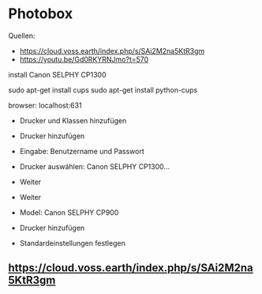 # Photobox

Quellen: 
- https://cloud.voss.earth/index.php/s/SAi2M2na5KtR3gm
- https://youtu.be/Gd0RKYRNJmo?t=570


install Canon SELPHY CP1300 

sudo apt-get install cups
sudo apt-get install python-cups

browser: localhost:631


- Drucker und Klassen hinzufügen
- Drucker hinzufügen
- Eingabe: Benutzername und Passwort
- Drucker auswählen: Canon SELPHY CP1300...  
- Weiter
- Weiter


- Model: Canon SELPHY CP900
- Drucker hinzufügen
- Standardeinstellungen festlegen 

https://cloud.voss.earth/index.php/s/SAi2M2na5KtR3gm
- 

